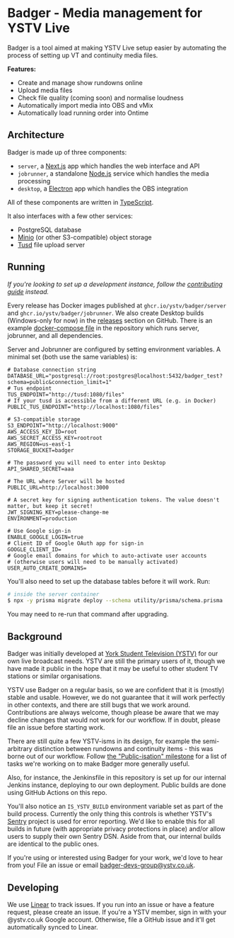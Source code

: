 # Badger - Media management for YSTV Live

Badger is a tool aimed at making YSTV Live setup easier by automating the process of setting up VT and continuity media
files.

**Features:**

- Create and manage show rundowns online
- Upload media files
- Check file quality (coming soon) and normalise loudness
- Automatically import media into OBS and vMix
- Automatically load running order into Ontime

## Architecture

Badger is made up of three components:

- `server`, a [Next.js](https://nextjs.org/) app which handles the web interface and API
- `jobrunner`, a standalone [Node.js](https://nodejs.org/en/) service which handles the media processing
- `desktop`, a [Electron](https://www.electronjs.org/) app which handles the OBS integration

All of these components are written in [TypeScript](https://www.typescriptlang.org/).

It also interfaces with a few other services:

- PostgreSQL database
- [Minio](https://min.io/) (or other S3-compatible) object storage
- [Tusd](https://tus.io/) file upload server

## Running

_If you're looking to set up a development instance, follow the [contributing guide](./CONTRIBUTING.md) instead._

Every release has Docker images published at `ghcr.io/ystv/badger/server` and `ghcr.io/ystv/badger/jobrunner`.
We also create Desktop builds (Windows-only for now) in the [releases](https://github.com/ystv/badger/releases) section on GitHub.
There is an example [docker-compose file](./docker-compose-example.yml) in the repository which runs server, jobrunner, and all dependencies.

Server and Jobrunner are configured by setting environment variables. A minimal set (both use the same variables) is:

```
# Database connection string
DATABASE_URL="postgresql://root:postgres@localhost:5432/badger_test?schema=public&connection_limit=1"
# Tus endpoint
TUS_ENDPOINT="http://tusd:1080/files"
# If your tusd is accessible from a different URL (e.g. in Docker)
PUBLIC_TUS_ENDPOINT="http://localhost:1080/files"

# S3-compatible storage
S3_ENDPOINT="http://localhost:9000"
AWS_ACCESS_KEY_ID=root
AWS_SECRET_ACCESS_KEY=rootroot
AWS_REGION=us-east-1
STORAGE_BUCKET=badger

# The password you will need to enter into Desktop
API_SHARED_SECRET=aaa

# The URL where Server will be hosted
PUBLIC_URL=http://localhost:3000

# A secret key for signing authentication tokens. The value doesn't matter, but keep it secret!
JWT_SIGNING_KEY=please-change-me
ENVIRONMENT=production

# Use Google sign-in
ENABLE_GOOGLE_LOGIN=true
# Client ID of Google OAuth app for sign-in
GOOGLE_CLIENT_ID=
# Google email domains for which to auto-activate user accounts
# (otherwise users will need to be manually activated)
USER_AUTO_CREATE_DOMAINS=
```

You'll also need to set up the database tables before it will work. Run:

```sh
# inside the server container
$ npx -y prisma migrate deploy --schema utility/prisma/schema.prisma
```

You may need to re-run that command after upgrading.

## Background

Badger was initially developed at [York Student Television (YSTV)](https://ystv.co.uk) for our own live broadcast needs.
YSTV are still the primary users of it, though we have made it public in the hope that it may be useful to other student TV stations or similar organisations.

YSTV use Badger on a regular basis, so we are confident that it is (mostly) stable and usable.
However, we do not guarantee that it will work perfectly in other contexts, and there are still bugs that we work around.
Contributions are always welcome, though please be aware that we may decline changes that would not work for our workflow.
If in doubt, please file an issue before starting work.

There are still quite a few YSTV-isms in its design, for example the semi-arbitrary distinction between rundowns and continuity items - this was borne out of our workflow. Follow [the "Public-isation" milestone](https://github.com/ystv/badger/milestone/1) for a list of tasks we're working on to make Badger more generally useful.

Also, for instance, the Jenkinsfile in this repository is set up for our internal Jenkins instance, deploying to our own deployment.
Public builds are done using GitHub Actions on this repo.

You'll also notice an `IS_YSTV_BUILD` environment variable set as part of the build process.
Currently the only thing this controls is whether YSTV's [Sentry](https://sentry.io) project is used for error reporting.
We'd like to enable this for all builds in future (with appropriate privacy protections in place) and/or allow users to supply their own Sentry DSN.
Aside from that, our internal builds are identical to the public ones.

If you're using or interested using Badger for your work, we'd love to hear from you!
File an issue or email badger-devs-group@ystv.co.uk.

## Developing

We use [Linear](https://linear.app/ystv) to track issues.
If you run into an issue or have a feature request, please create an issue.
If you're a YSTV member, sign in with your @ystv.co.uk Google account.
Otherwise, file a GitHub issue and it'll get automatically synced to Linear.
